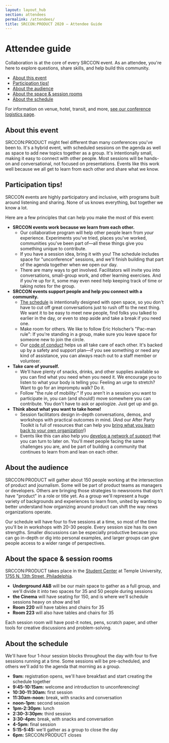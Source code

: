 ```yaml
---
layout: layout_hub
section: attendees
permalink: /attendees/
title: SRCCON:PRODUCT 2020 — Attendee Guide
---
```


# Attendee guide

Collaboration is at the core of every SRCCON event. As an attendee, you're here to explore questions, share skills, and help build this community.


* [About this event](#about-this-event)
* [Participation tips!](#participation-tips)
* [About the audience](#about-the-audience)
* [About the space & session rooms](#about-the-space)
* [About the schedule](#about-the-schedule)

For information on venue, hotel, transit, and more, [see our conference logistics page](/logistics).

<span id="about-this-event"></span>

## About this event

SRCCON:PRODUCT might feel different than many conferences you've been to. It's a hybrid event, with scheduled sessions on the agenda as well as space to add new topics together as a group. It's intentionally small, making it easy to connect with other people. Most sessions will be hands-on and conversational, not focused on presentations. Events like this work well because we all get to learn from each other and share what we know.

<span id="participation-tips"></span>

## Participation tips!

SRCCON events are highly participatory and inclusive, with programs built around listening and sharing. None of us knows everything, but together we know a lot.

Here are a few principles that can help you make the most of this event:

* **SRCCON events work because we learn from each other.**
    * Our collaborative program will help other people learn from _your_ experience. Experiments you've tried, places you've worked, communities you've been part of—all these things give you something unique to contribute.
    * If you have a session idea, bring it with you! The schedule includes space for "unconference" sessions, and we'll finish building that part of the agenda together when we open our day.
    * There are many ways to get involved. Facilitators will invite you into conversations, small-group work, and other learning exercises. And if you're up for it, some may even need help keeping track of time or taking notes for the group.
* **SRCCON events support people and help you connect with a community.**
    * [The schedule](https://product.srccon.org/schedule/) is intentionally designed with open space, so you don't have to cut off great conversations just to rush off to the next thing. We want it to be easy to meet new people, find folks you talked to earlier in the day, or even to step aside and take a break if you need one.
    * Make room for others. We like to follow Eric Holscher’s "Pac-man rule": If you're standing in a group, make sure you leave space for someone new to join the circle.
    * Our [code of conduct](https://product.srccon.org/conduct/) helps us all take care of each other. It's backed up by a safety and support plan—if you see something or need any kind of assistance, you can always reach out to a staff member or volunteer.
* **Take care of yourself.**
    * We'll have plenty of snacks, drinks, and other supplies available so you can find what you need when you need it. We encourage you to listen to what your body is telling you: Feeling an urge to stretch? Want to go for an impromptu walk? Do it.
    * Follow "the rule of mobility:" If you aren’t in a session you want to participate in, you can (and should!) move somewhere you can contribute. You don't have to ask or apologize. Just get up and go.
* **Think about what you want to take home!**
    * Session facilitators design in-depth conversations, demos, and workshops with practical outcomes in mind. (And our After Party Toolkit is full of resources that can help you [bring what you learn back to your own organization](https://srccon.org/share/)!)
    * Events like this can also help you [develop a network of support](https://source.opennews.org/articles/why-and-how-journalists-should-build-better-suppor/) that you can turn to later on. You'll meet people facing the same challenges you are, and be part of building a community that continues to learn from and lean on each other.

<span id="about-the-audience"></span>

## About the audience

SRCCON:PRODUCT will gather about 150 people working at the intersection of product and journalism. Some will be part of product teams as managers or developers. Others are bringing those strategies to newsrooms that don't have "product" in a role or title yet. As a group we'll represent a huge variety of backgrounds and experiences to learn from, united by wanting to better understand how organizing around product can shift the way news organizations operate.

Our schedule will have four to five sessions at a time, so most of the time you'll be in workshops with 20-30 people. Every session size has its own strengths. Smaller discussions can be especially productive because you can go in-depth or dig into personal examples, and larger groups can give people access to a wider range of perspectives.

<span id="about-the-space"></span>

## About the space & session rooms

SRCCON:PRODUCT takes place in the [Student Center](https://studentcenter.temple.edu/) at Temple University, [1755 N. 13th Street, Philadelphia](https://goo.gl/maps/QgEL5TbpTanyQheW6).

* **Underground A&B** will be our main space to gather as a full group, and we'll divide it into two spaces for 35 and 50 people during sessions
* **the Cinema** will have seating for 150, and is where we'll schedule sessions heavy on show and tell
* **Room 220** will have tables and chairs for 35
* **Room 223** will also have tables and chairs for 35

Each session room will have post-it notes, pens, scratch paper, and other tools for creative discussions and problem-solving. 

<span id="about-the-day"></span>

## About the schedule

We'll have four 1-hour session blocks throughout the day with four to five sessions running at a time. Some sessions will be pre-scheduled, and others we'll add to the agenda that morning as a group.

* **9am:** registration opens, we'll have breakfast and start creating the schedule together  
* **9:45-10:15am:** welcome and introduction to unconferencing!
* **10:30-11:30am:** first session  
* **11:30am-noon:** break, with snacks and conversation  
* **noon-1pm:** second session  
* **1pm-2:30pm:** lunch  
* **2:30-3:30pm:** third session  
* **3:30-4pm:** break, with snacks and conversation  
* **4-5pm:** final session  
* **5:15-5:45:** we'll gather as a group to close the day  
* **6pm:** SRCCON:PRODUCT closes  
